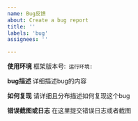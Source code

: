 ```yaml
---
name: Bug反馈
about: Create a bug report
title: ''
labels: 'bug'
assignees: ''

---
```


**使用环境**
框架版本号:``
运行环境:``

**bug描述**
详细描述bug的内容

**如何复现**
请详细且分布描述如何复现这个bug

**错误截图或日志**
在这里提交错误日志或者截图